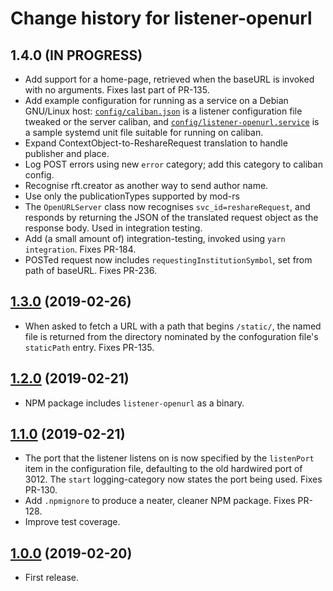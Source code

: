 # Change history for listener-openurl

## 1.4.0 (IN PROGRESS)

* Add support for a home-page, retrieved when the baseURL is invoked with no arguments. Fixes last part of PR-135.
* Add example configuration for running as a service on a Debian GNU/Linux host: [`config/caliban.json`](config/caliban.json) is a listener configuration file tweaked or the server caliban, and [`config/listener-openurl.service`](config/listener-openurl.service) is a sample systemd unit file suitable for running on caliban.
* Expand ContextObject-to-ReshareRequest translation to handle publisher and place.
* Log POST errors using new `error` category; add this category to caliban config.
* Recognise rft.creator as another way to send author name.
* Use only the publicationTypes supported by mod-rs
* The `OpenURLServer` class now recognises `svc_id=reshareRequest`, and responds by returning the JSON of the translated request object as the response body. Used in integration testing.
* Add (a small amount of) integration-testing, invoked using `yarn integration`. Fixes PR-184.
* POSTed request now includes `requestingInstitutionSymbol`, set from path of baseURL. Fixes PR-236.

## [1.3.0](https://github.com/openlibraryenvironment/listener-openurl/tree/v1.3.0) (2019-02-26)

* When asked to fetch a URL with a path that begins `/static/`, the named file is returned from the directory nominated by the confoguration file's `staticPath` entry. Fixes PR-135.

## [1.2.0](https://github.com/openlibraryenvironment/listener-openurl/tree/v1.2.0) (2019-02-21)

* NPM package includes `listener-openurl` as a binary.

## [1.1.0](https://github.com/openlibraryenvironment/listener-openurl/tree/v1.1.0) (2019-02-21)

* The port that the listener listens on is now  specified by the `listenPort` item in the  configuration file, defaulting to the old hardwired port of 3012. The `start` logging-category now states the port being used. Fixes PR-130.
* Add `.npmignore` to produce a neater, cleaner NPM package. Fixes PR-128.
* Improve test coverage.

## [1.0.0](https://github.com/openlibraryenvironment/listener-openurl/tree/v1.0.0) (2019-02-20)

* First release.

